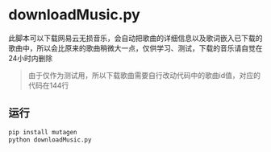 # downloadMusic.py

此脚本可以下载网易云无损音乐，会自动把歌曲的详细信息以及歌词嵌入已下载的歌曲中，所以会比原来的歌曲稍微大一点，仅供学习、测试，下载的音乐请自觉在24小时内删除

> 由于仅作为测试用，所以下载歌曲需要自行改动代码中的歌曲id值，对应的代码在144行


## 运行

```bash
pip install mutagen
python downloadMusic.py
```